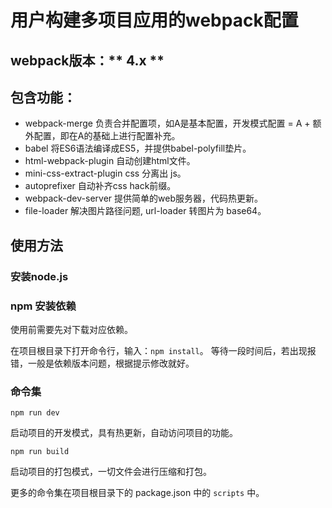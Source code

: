 # 用户构建多项目应用的webpack配置

## webpack版本：** 4.x **

## 包含功能：
- webpack-merge 负责合并配置项，如A是基本配置，开发模式配置 = A + 额外配置，即在A的基础上进行配置补充。
- babel 将ES6语法编译成ES5，并提供babel-polyfill垫片。
- html-webpack-plugin 自动创建html文件。
- mini-css-extract-plugin css 分离出 js。
- autoprefixer 自动补齐css hack前缀。
- webpack-dev-server 提供简单的web服务器，代码热更新。
- file-loader 解决图片路径问题, url-loader 转图片为 base64。

## 使用方法

### 安装node.js

### npm 安装依赖

使用前需要先对下载对应依赖。

在项目根目录下打开命令行，输入：` npm install `。
等待一段时间后，若出现报错，一般是依赖版本问题，根据提示修改就好。

### 命令集

```
npm run dev
```
启动项目的开发模式，具有热更新，自动访问项目的功能。

```
npm run build
```
启动项目的打包模式，一切文件会进行压缩和打包。

更多的命令集在项目根目录下的 package.json 中的  ` scripts ` 中。